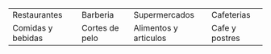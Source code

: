 <table>
<td>Restaurantes</td>
<td>Barberia</td>
<td>Supermercados</td>    
<td>Cafeterias</td>
<tr>
<td>Comidas y bebidas</td>
<td>Cortes de pelo</td>
<td>Alimentos y articulos</td>    
<td>Cafe y postres</td>
</tr>
</table>
